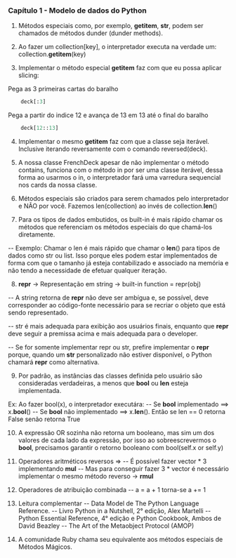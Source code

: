 ### Capítulo 1 - Modelo de dados do Python

1. Métodos especiais como, por exemplo, __getitem__, __str__, podem ser chamados de métodos dunder (dunder methods).


2. Ao fazer um collection[key], o interpretador executa na verdade um: collection.__getitem__(key)


3. Implementar o método especial __getitem__ faz com que eu possa aplicar slicing:

Pega as 3 primeiras cartas do baralho

```python 
    deck[:3]		
```

Pega a partir do indice 12 e avança de 13 em 13 até o final do baralho

```python
    deck[12::13]
```


4. Implementar o mesmo __getitem__ faz com que a classe seja iterável. Inclusive iterando reversamente com o comando reversed(deck).


5. A nossa classe FrenchDeck apesar de não implementar o método contains, funciona com o método in por ser uma classe iterável, dessa forma ao usarmos o in, o interpretador fará uma varredura sequencial nos cards da nossa classe.


6. Métodos especiais são criados para serem chamados pelo interpretador e NÃO por você. Fazemos len(collection) ao invés de collection.__len__()


7. Para os tipos de dados embutidos, os built-in é mais rápido chamar os métodos que referenciam os métodos especiais do que chamá-los diretamente.

-- Exemplo: Chamar o len é mais rápido que chamar o __len__() para tipos de dados como str ou list. Isso porque eles podem estar implementados de forma com que o tamanho já esteja contabilizado e associado na memória e não tendo a necessidade de efetuar qualquer iteração.


8. __repr__ -> Representação em string -> built-in function = repr(obj)

-- A string retorna de __repr__ não deve ser ambígua e, se possível, deve corresponder ao código-fonte necessário para se recriar o objeto que está sendo representado.

-- str é mais adequada para exibição aos usuários finais, enquanto que __repr__ deve seguir a premissa acima e mais adequada para o developer.

-- Se for somente implementar repr ou str, prefire implementar o __repr__ porque, quando um __str__ personalizado não estiver disponível, o Python chamará __repr__ como alternativa.


9. Por padrão, as instâncias das classes definida pelo usuário são consideradas verdadeiras, a menos que __bool__ ou __len__ esteja implementada.

Ex: Ao fazer bool(x), o interpretador executára:
-- Se __bool__ implementado ==> x.__bool__()
-- Se __bool__ não implementado ==> x.__len__(). Então se len == 0 retorna False senão retorna True


10. A expressão OR sozinha não retorna um booleano, mas sim um dos valores de cada lado da expressão, por isso ao sobreescrevermos o __bool__, precisamos garantir o retorno
booleano com bool(self.x or self.y)


11. Operadores aritméticos reversos =>
-- É possível fazer vector * 3 implementando __mul__
-- Mas para conseguir fazer 3 * vector é necessário implementar o mesmo método reverso -> __rmul__


12. Operadores de atribuição combinada
-- a = a + 1 torna-se a += 1


13. Leitura complementar
-- Data Model de The Python Language Reference.
-- Livro Python in a Nutshell, 2° edição, Alex Martelli
-- Python Essential Reference, 4° edição e Python Cookbook, Ambos de David Beazley
-- The Art of the Metaobject Protocol (AMOP)


14. A comunidade Ruby chama seu equivalente aos métodos especiais de Métodos Mágicos.
